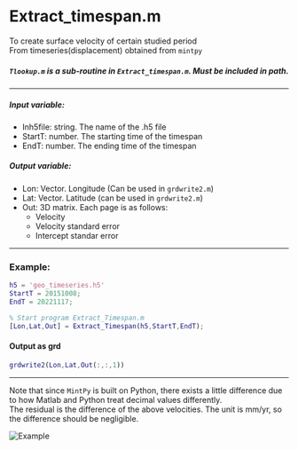 # Extract_timespan.m 

To create surface velocity of certain studied period  
From timeseries(displacement) obtained from `mintpy`

##### `Tlookup.m` is a sub-routine in `Extract_timespan.m`. Must be included in path.

---
##### Input variable:
   * Inh5file: string. The name of the .h5 file
   * StartT: number. The starting time of the timespan
   * EndT: number. The ending time of the timespan
##### Output variable:
   * Lon: Vector. Longitude (Can be used in `grdwrite2.m`)
   * Lat: Vector. Latitude (can be used in `grdwrite2.m`)
   * Out: 3D matrix. Each page is as follows:  
     * Velocity
     * Velocity standard error
     * Intercept standar error
---
### Example:
```MatLab
h5 = 'geo_timeseries.h5'
StartT = 20151008;
EndT = 20221117;

% Start program Extract_Timespan.m
[Lon,Lat,Out] = Extract_Timespan(h5,StartT,EndT);
```
#### Output as grd
```MatLab
grdwrite2(Lon,Lat,Out(:,:,1))
```
---
Note that since `MintPy` is built on Python, there exists a little difference due to how Matlab and Python treat decimal values differently.  
The residual is the difference of the above velocities. The unit is mm/yr, so the difference should be negligible.

![Example](https://github.com/LiChiehLin/3D_decomposition/blob/3d79d897e99a70c1cc778293bf0c9dbc7c2f382a/Figures/Extract_Timespan_example.png)
